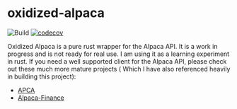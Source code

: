 # oxidized-alpaca

![Build](https://github.com/VoidstarSolutions/oxidized-alpaca/actions/workflows/ci.yml/badge.svg)
[![codecov](https://codecov.io/gh/VoidstarSolutions/oxidized-alpaca/branch/main/graph/badge.svg?token=FPSZKGUEZ4)](https://codecov.io/gh/VoidstarSolutions/oxidized-alpaca)

Oxidized Alpaca is a pure rust wrapper for the Alpaca API.  It is a work in progress and is not ready for real use.  I am using it as a learning experiment in rust.  If you need a well supported client for the Alpaca API, please check out these much more mature projects ( Which I have also referenced heavily in building this project):

- [APCA](https://github.com/d-e-s-o/apca)
- [Alpaca-Finance](https://github.com/fbriden/alpaca-finance-rs)